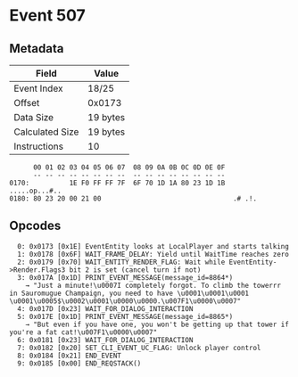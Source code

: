 # Event 507

## Metadata

| Field           | Value    |
|-----------------|----------|
| Event Index     | 18/25    |
| Offset          | 0x0173   |
| Data Size       | 19 bytes |
| Calculated Size | 19 bytes |
| Instructions    | 10       |

```
      00 01 02 03 04 05 06 07  08 09 0A 0B 0C 0D 0E 0F
      -- -- -- -- -- -- -- --  -- -- -- -- -- -- -- --
0170:          1E F0 FF FF 7F  6F 70 1D 1A 80 23 1D 1B     .....op...#..
0180: 80 23 20 00 21 00                                 .# .!.          
```

## Opcodes

```
  0: 0x0173 [0x1E] EventEntity looks at LocalPlayer and starts talking
  1: 0x0178 [0x6F] WAIT_FRAME_DELAY: Yield until WaitTime reaches zero
  2: 0x0179 [0x70] WAIT_ENTITY_RENDER_FLAG: Wait while EventEntity->Render.Flags3 bit 2 is set (cancel turn if not)
  3: 0x017A [0x1D] PRINT_EVENT_MESSAGE(message_id=8864*)
    → "Just a minute!\u0007I completely forgot. To climb the towerrr in Sauromugue Champaign, you need to have \u0001\u0001\u0001 \u0001\u0005$\u0002\u0001\u0000\u0000.\u007F1\u0000\u0007"
  4: 0x017D [0x23] WAIT_FOR_DIALOG_INTERACTION
  5: 0x017E [0x1D] PRINT_EVENT_MESSAGE(message_id=8865*)
    → "But even if you have one, you won't be getting up that tower if you're a fat cat!\u007F1\u0000\u0007"
  6: 0x0181 [0x23] WAIT_FOR_DIALOG_INTERACTION
  7: 0x0182 [0x20] SET_CLI_EVENT_UC_FLAG: Unlock player control
  8: 0x0184 [0x21] END_EVENT
  9: 0x0185 [0x00] END_REQSTACK()
```
